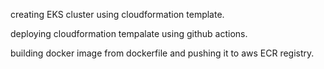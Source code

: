 creating EKS cluster using cloudformation template.

deploying cloudformation tempalate using github actions.

building docker image from dockerfile and pushing it to aws ECR registry.
